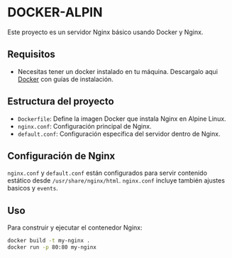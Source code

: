 # DOCKER-ALPIN

Este proyecto es un servidor Nginx básico usando Docker y Nginx.

## Requisitos

- Necesitas tener un docker instalado en tu máquina. Descargalo aqui [Docker](https://www.docker.com/get-started) con guías de instalación.

## Estructura del proyecto

- `Dockerfile`: Define la imagen Docker que instala Nginx en Alpine Linux.
- `nginx.conf`: Configuración principal de Nginx.
- `default.conf`: Configuración específica del servidor dentro de Nginx.

## Configuración de Nginx

`nginx.conf` y `default.conf` están configurados para servir contenido estático desde `/usr/share/nginx/html`. `nginx.conf` incluye también ajustes basicos y `events`.

## Uso

Para construir y ejecutar el contenedor Nginx:

```bash
docker build -t my-nginx .
docker run -p 80:80 my-nginx
